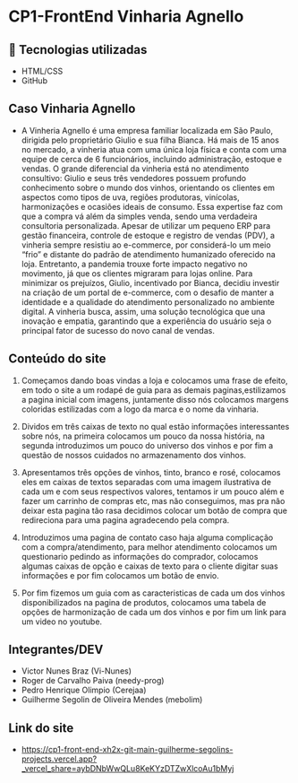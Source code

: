 # CP1-FrontEnd Vinharia Agnello

## 🚀 Tecnologias utilizadas
 - HTML/CSS
 - GitHub

## Caso Vinharia Agnello
 - A Vinheria Agnello é uma empresa familiar localizada em São Paulo, dirigida pelo proprietário Giulio e sua filha Bianca. Há mais de 15 anos no mercado, a vinheria atua com uma única loja física e conta com uma equipe de cerca de 6 funcionários, incluindo administração, estoque e vendas.
 O grande diferencial da vinheria está no atendimento consultivo: Giulio e seus três vendedores possuem profundo conhecimento sobre o mundo dos vinhos, orientando os clientes em aspectos como tipos de uva, regiões produtoras, vinícolas, harmonizações e ocasiões ideais de consumo. Essa expertise faz com que a compra vá além da simples venda, sendo uma verdadeira consultoria personalizada.
 Apesar de utilizar um pequeno ERP para gestão financeira, controle de estoque e registro de vendas (PDV), a vinheria sempre resistiu ao e-commerce, por considerá-lo um meio “frio” e distante do padrão de atendimento humanizado oferecido na loja.
 Entretanto, a pandemia trouxe forte impacto negativo no movimento, já que os clientes migraram para lojas online. Para minimizar os prejuízos, Giulio, incentivado por Bianca, decidiu investir na criação de um portal de e-commerce, com o desafio de manter a identidade e a qualidade do atendimento personalizado no ambiente digital.
 A vinheria busca, assim, uma solução tecnológica que una inovação e empatia, garantindo que a experiência do usuário seja o principal fator de sucesso do novo canal de vendas.

## Conteúdo do site

 1. Começamos dando boas vindas a loja e colocamos uma frase de efeito, em todo o site a um rodapé de guia para as demais paginas,estilizamos a pagina inicial com imagens, juntamente disso nós colocamos margens coloridas estilizadas com a logo da marca e o nome da vinharia.

 2. Dividos em três caixas de texto no qual estão informações interessantes sobre nós, na primeira colocamos um pouco da nossa história, na segunda introduzimos um pouco do universo dos vinhos e por fim a questão de nossos cuidados no armazenamento dos vinhos.

 3. Apresentamos três opções de vinhos, tinto, branco e rosé, colocamos eles em caixas de textos separadas com uma imagem ilustrativa de cada um e com seus respectivos valores, tentamos ir um pouco além e fazer um carrinho de compras etc, mas não conseguimos, mas pra não deixar esta pagina tão rasa decidimos colocar um botão de compra que redireciona para uma pagina agradecendo pela compra.

 4. Introduzimos uma pagina de contato caso haja alguma complicação com a compra/atendimento, para melhor atendimento colocamos um questionario pedindo as informações do comprador, colocamos algumas caixas de opção e caixas de texto para o cliente digitar suas informações e por fim colocamos um botão de envio.

 5. Por fim fizemos um guia com as caracteristicas de cada um dos vinhos disponibilizados na pagina de produtos, colocamos uma tabela de opções de harmonização de cada um dos vinhos e por fim um link para um video no youtube.

## Integrantes/DEV
 
 - Victor Nunes Braz (Vi-Nunes)
 - Roger de Carvalho Paiva (needy-prog)
 - Pedro Henrique Olimpio (Cerejaa)
 - Guilherme Segolin de Oliveira Mendes (mebolim)

## Link do site
  - https://cp1-front-end-xh2x-git-main-guilherme-segolins-projects.vercel.app?_vercel_share=aybDNbWwQLu8KeKYzDTZwXlcoAu1bMyj